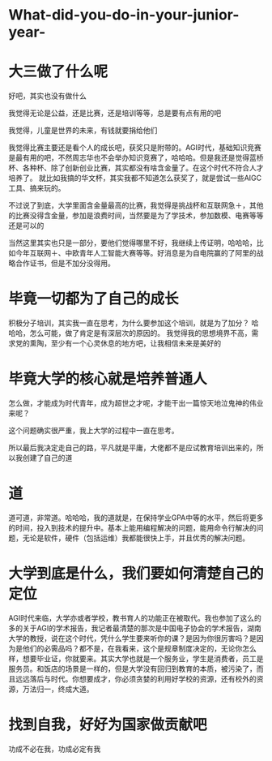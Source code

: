 # What-did-you-do-in-your-junior-year-
# 大三做了什么呢
好吧，其实也没有做什么

我觉得无论是公益，还是比赛，还是培训等等，总是要有点有用的吧

我觉得，儿童是世界的未来，有钱就要捐给他们

我觉得比赛主要还是看个人的成长吧，获奖只是附带的。AGI时代，基础知识竞赛是最有用的吧，不然周志华也不会举办知识竞赛了，哈哈哈。但是我还是觉得蓝桥杯、各种杯、除了创新创业比赛，其实都没有啥含金量了。在这个时代不符合人才培养了。
就比如我搞的华文杯，其实我都不知道怎么获奖了，就是尝试一些AIGC工具、搞来玩的。

不过说了到底，大学里面含金量最高的比赛，我觉得是挑战杯和互联网急＋，其他的比赛没得含金量，参加是浪费时间，当然要是为了学技术，参加数模、电赛等等还是可以的

当然这里其实也只是一部分，要他们觉得哪里不好，我继续上传证明，哈哈哈，比如今年互联网＋、中欧青年人工智能大赛等等。好消息是为自电院赢的了阿里的战略合作证书，但是不加分没得用。

# 毕竟一切都为了自己的成长

积极分子培训，其实我一直在思考，为什么要参加这个培训，就是为了加分？
哈哈哈，怎么可能，做了肯定是有深层次的原因的。
我觉得我的思想境界不高，需求党的熏陶，至少有一个心灵休息的地方吧，让我相信未来是美好的

# 毕竟大学的核心就是培养普通人

怎么做，才能成为时代青年，成为超世之才呢，才能干出一篇惊天地泣鬼神的伟业来呢？

这个问题确实很严重，我上大学的过程中一直在思考。

所以最后我决定走自己的路，平凡就是平庸，大佬都不是应试教育培训出来的，所以我创建了自己的道

# 道
道可道，非常道。哈哈哈，我的道就是，在保持学业GPA中等的水平，然后将更多的时间，投入到技术的提升中。基本上能用编程解决的问题，能用命令行解决的问题，无论是软件，硬件（包括运维）我都能很快上手，并且优秀的解决问题。

# 大学到底是什么，我们要如何清楚自己的定位
AGI时代来临，大学亦或者学校，教书育人的功能正在被取代。我也参加了这么的多的关于AGI的学术报告，我记者最清楚的那次是中国电子协会的学术报告，湖南大学的教授，说在这个时代，凭什么学生要来听你的课？是因为你很厉害吗？是因为是他们的必需品吗？都不是，在我看来，这个是规章制度决定的，无论你怎么样，想要毕业证，你就要来。其实大学也就是一个服务业，学生是消费者，员工是服务员。和饭店的场景是一样的，但是大学没有回归到教育的本质，被污染了，而且远远落后与时代。你想要成才，你必须贪婪的利用好学校的资源，还有校外的资源，万法归一，终成大道。

# 找到自我，好好为国家做贡献吧
功成不必在我，功成必定有我





